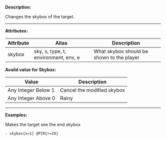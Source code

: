 **Description:** 

Changes the skybox of the target.

---

**Attributes:**

| Attribute        | Alias | Description                                                   |
| ---------------- | ----- | ------------------------------------------------------------- |
| skybox           | sky, s, type, t, environment, env, e | What skybox should be shown to the player | 

**Availd value for Skybox:**

| Value | Description |
| ----- | ----------- |
| Any Integer Below 1 | Cancel the modified skybox |
| Any Integer Above 0 | Rainy |
---

**Examples:**

Makes the target see the end skybox

```
- skybox{s=1} @PIR{r=20}
```
